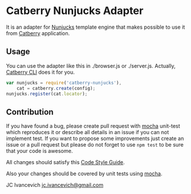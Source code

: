 # Catberry Nunjucks Adapter

It is an adapter for [Nunjucks](http://mozilla.github.io/nunjucks/) template engine
that makes possible to use it from [Catberry](https://github.com/catberry/catberry) application.

## Usage
You can use the adapter like this in ./browser.js or ./server.js.
Actually, [Catberry CLI](https://github.com/catberry/catberry-cli) does it for you.

```javascript
var nunjucks = require('catberry-nunjucks'),
	cat = catberry.create(config);
nunjucks.register(cat.locator);
```

## Contribution
If you have found a bug, please create pull request with [mocha](https://www.npmjs.org/package/mocha) 
unit-test which reproduces it or describe all details in an issue if you can not
implement test. If you want to propose some improvements just create an issue or
a pull request but please do not forget to use `npm test` to be sure that your
code is awesome.

All changes should satisfy this [Code Style Guide](https://github.com/catberry/catberry/blob/4.0.0/docs/code-style-guide.md).

Also your changes should be covered by unit tests using [mocha](https://www.npmjs.org/package/mocha).

JC Ivancevich <jc.ivancevich@gmail.com>